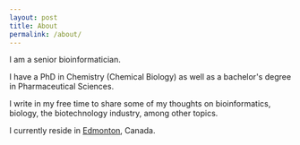 ```yaml
---
layout: post
title: About
permalink: /about/
---
```


I am a senior bioinformatician.

I have a PhD in Chemistry (Chemical Biology) as well as a bachelor's degree in Pharmaceutical Sciences.

I write in my free time to share some of my thoughts on bioinformatics, biology, the biotechnology industry, among other topics.

I currently reside in [Edmonton](https://en.wikipedia.org/wiki/Edmonton), Canada.
